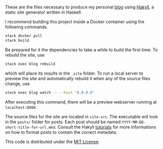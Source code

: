 These are the files necessary to produce my personal [blog](http://tcuthbert.net) using [Hakyll](http://jaspervdj.be/hakyll/), a static site generator written in Haskell.

I recommend building this project inside a Docker container using the following commands.

```bash
stack docker pull
stack build
```

Be prepared for it the dependencies to take a while to build the first time.  To rebuild the site, use

```bash
stack exec blog rebuild
```

which will place its results in the `_site` folder.  To run a local server to preview the site and automatically rebuild it when any of the source files change, use

```bash
stack exec blog watch -- --host "0.0.0.0"
```

After executing this command, there will be a preview webserver running at `localhost:8000`.

The source files for the site are located in `site-src`.  The executable will look in the `posts/` folder for posts.  Each post should be named `YYYY-MM-DD-short-title-for-url.mkd`.  Consult the Hakyll [tutorials](http://jaspervdj.be/hakyll/tutorials.html) for more informations on how to format posts to contain the correct metadata.

This code is distributed under the [MIT License](http://opensource.org/licenses/MIT).

